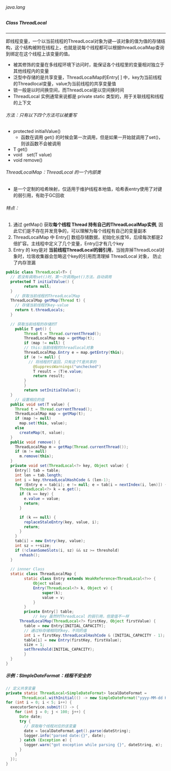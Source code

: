 ###### java.lang

##### Class ThreadLocal<T>

------

​	即线程变量，一个以当前线程的ThreadLocal对象为键—该对象的值为值的存储结构，这个结构被附在线程上，也就是说每个线程都可以根据threadLocalMap查询到绑定在这个线程上该变量的值。

- 被其修饰的变量在多线程环境下访问时，能保证各个线程里的变量相对独立于其他线程内的变量
- 泛型中存储的是共享变量，ThreadLocalMap的Entry[ ] 中，key为当前线程的Threadlocal变量，value为当前线程的共享变量值
- 锁一般是以时间换空间，而ThreadLocal是以空间换时间
- ThreadLocal 实例通常来说都是 private static 类型的，用于关联线程和线程的上下文

###### 方法：只有以下四个方法可以被重写

- protected initialValue() 
  - 函数在调用 get() 的时候会第一次调用，但是如果一开始就调用了set()，则该函数不会被调用
- T   get()
- void`  `set(T value)
- void remove()

###### ThreadLocalMap：ThreadLocal 的一个内部类

- 是一个定制的哈希映射，仅适用于维护线程本地值，哈希表entry使用了对键的弱引用，有助于GC回收

###### 特点：

1. 通过 getMap() 获取**每个线程 Thread 持有自己的ThreadLocalMap实例**, 因此它们是不存在并发竞争的，可以理解为每个线程有自己的变量副本
2. ThreadLocalMap 中 Entry[] 数组存储数据，初始化长度16，后续每次都是2倍扩容。主线程中定义了几个变量，Entry[]才有几个key
3. Entry 的 key是对 **当前线程ThreadLocal的弱引用**，当抛弃掉ThreadLocal对象时，垃圾收集器会忽略这个key的引用而清理掉 ThreadLocal 对象， 防止了内存泄漏

```java
public class ThreadLocal<T> {
  // 若没有调用set()时，第一次调用get()方法，自动调用
  protected T initialValue() {
        return null;
  }
 	// 获取当前线程的ThreadLocalMap
  ThreadLocalMap getMap(Thread t) {
    // 存储当前线程的key-value
    return t.threadLocals;
  }
  
  // 获取当前线程的存储的T
	public T get() {
  		Thread t = Thread.currentThread();
    	ThreadLocalMap map = getMap(t);
    	if (map != null) {
        // this:当前线程的threadlocal对象
      	ThreadLocalMap.Entry e = map.getEntry(this);
      	if (e != null) {
          // 将线程的T返回，只有这个T是共享的
        	@SuppressWarnings("unchecked")
        	T result = (T)e.value;
        	return result;
      	}
   		}
   		return setInitialValue();
  }
	// 设置相应的值
  public void set(T value) {
    Thread t = Thread.currentThread();
    ThreadLocalMap map = getMap(t);
    if (map != null)
      map.set(this, value);
    else
      createMap(t, value);
  }
  public void remove() {
    ThreadLocalMap m = getMap(Thread.currentThread());
    if (m != null)
      m.remove(this);
  }
  private void set(ThreadLocal<?> key, Object value) {
    Entry[] tab = table;
    int len = tab.length;
    int i = key.threadLocalHashCode & (len-1);
    for (Entry e = tab[i]; e != null; e = tab[i = nextIndex(i, len)]) {
      ThreadLocal<?> k = e.get();
      if (k == key) {
        e.value = value;
        return;
      }

      if (k == null) {
        replaceStaleEntry(key, value, i);
        return;
      }
    }
    tab[i] = new Entry(key, value);
    int sz = ++size;
    if (!cleanSomeSlots(i, sz) && sz >= threshold)
      rehash();
  }
  
  // innner Class
  static class ThreadLocalMap {
        static class Entry extends WeakReference<ThreadLocal<?>> {
            Object value;
            Entry(ThreadLocal<?> k, Object v) {
                super(k);
                value = v;
            }
        }
        private Entry[] table;
			// key 虽然时ThreadLocal 的弱引用，但是值不一样
      ThreadLocalMap(ThreadLocal<?> firstKey, Object firstValue) {
        table = new Entry[INITIAL_CAPACITY];
        // 通过标存储相同的key，不同的值
        int i = firstKey.threadLocalHashCode & (INITIAL_CAPACITY - 1);
        table[i] = new Entry(firstKey, firstValue);
        size = 1;
        setThreshold(INITIAL_CAPACITY);
    	}
  }
}
```

##### 示例：SImpleDateFormat：线程不安全的

```java
// 定义共享变量
private static ThreadLocal<SimpleDateFormat> localDateFormat =
       ThreadLocal.withInitial(() -> new SimpleDateFormat("yyyy-MM-dd HH:mm:ss.SSS"));
for (int i = 0; i < 5; i++) {
  executorService.submit(() -> {
    for (int j = 0; j < 100; j++) {
      Date date;
      try {
        // 获取每个线程对应的该变量
        date = localDateFormat.get().parse(dateString);
        logger.info("parsed date:{}", date);
      } catch (Exception e) {
        logger.warn("got exception while parsing {}", dateString, e);
      }
    }
  });
}
```

